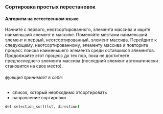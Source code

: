 
### Сортировка простых перестановок

#### Алгоритм на естественном языке
Начните с первого, неотсортированного, элемента массива и ищите
наименьший элемент в массиве. Поменяйте местами наименьший элемент и
первый, неотсортированный, элемент массива. Перейдите к следующему,
неотсортированному, элементу массива и повторите процесс поиска
наименьшего элемента среди оставшихся элементов. Продолжайте этот
процесс до тех пор, пока не достигнете предпоследнего элемента массива
(последний элемент автоматически становится на свое место).

###### функция принимает в себя:
 - список, который необходимо отсортировать
 - направление сортировки

```bash
def selection_sort(lst, direction)

 ```

